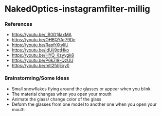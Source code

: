 # NakedOptics-instagramfilter-millig

### References
+ https://youtu.be/_B0G1jIaxMA			
+ https://youtu.be/OHBQYAr79Dc		
+ https://youtu.be/RapfrXtyliU 				
+ https://youtu.be/idUij9qtHko				
+ https://youtu.be/HYQ_Kzyygk8 			
+ https://youtu.be/P6kZl8-QzUU	
+ https://youtu.be/mIt2fdjExy0

### Brainstorming/Some Ideas
+ Small snowflakes flying around the glasses or appear when you blink
+ The material changes when you open your mouth
+ Animate the glass/ change color of the glass
+ Deform the glasses from one model to another one when you open your mouth